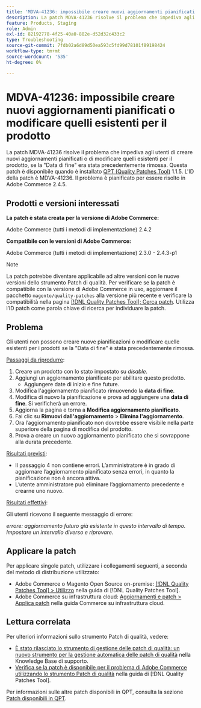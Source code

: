 ```yaml
---
title: 'MDVA-41236: impossibile creare nuovi aggiornamenti pianificati o modificare quelli esistenti per il prodotto'
description: La patch MDVA-41236 risolve il problema che impediva agli utenti di creare nuovi aggiornamenti pianificati o di modificare quelli esistenti per il prodotto, se la "Data di fine" era stata precedentemente rimossa. Questa patch è disponibile quando è installato [Quality Patches Tool (QPT)](https://experienceleague.adobe.com/en/docs/commerce-operations/tools/quality-patches-tool/quality-patches-tool-to-self-serve-quality-patches) 1.1.5. L'ID della patch è MDVA-41236. Il problema è pianificato per essere risolto in Adobe Commerce 2.4.5.
feature: Products, Staging
role: Admin
exl-id: 82192778-4f25-40a0-882e-d52d32c433c2
type: Troubleshooting
source-git-commit: 7fdb02a6d89d50ea593c5fd99d78101f89198424
workflow-type: tm+mt
source-wordcount: '535'
ht-degree: 0%

---
```


# MDVA-41236: impossibile creare nuovi aggiornamenti pianificati o modificare quelli esistenti per il prodotto

La patch MDVA-41236 risolve il problema che impediva agli utenti di creare nuovi aggiornamenti pianificati o di modificare quelli esistenti per il prodotto, se la &quot;Data di fine&quot; era stata precedentemente rimossa. Questa patch è disponibile quando è installato [QPT (Quality Patches Tool)](https://experienceleague.adobe.com/en/docs/commerce-operations/tools/quality-patches-tool/quality-patches-tool-to-self-serve-quality-patches) 1.1.5. L&#39;ID della patch è MDVA-41236. Il problema è pianificato per essere risolto in Adobe Commerce 2.4.5.

## Prodotti e versioni interessati

**La patch è stata creata per la versione di Adobe Commerce:**

Adobe Commerce (tutti i metodi di implementazione) 2.4.2

**Compatibile con le versioni di Adobe Commerce:**

Adobe Commerce (tutti i metodi di implementazione) 2.3.0 - 2.4.3-p1

>[!NOTE]
>
>La patch potrebbe diventare applicabile ad altre versioni con le nuove versioni dello strumento Patch di qualità. Per verificare se la patch è compatibile con la versione di Adobe Commerce in uso, aggiornare il pacchetto `magento/quality-patches` alla versione più recente e verificare la compatibilità nella pagina [[!DNL Quality Patches Tool]: Cerca patch](https://experienceleague.adobe.com/en/docs/commerce-operations/tools/quality-patches-tool/quality-patches-tool-to-self-serve-quality-patches). Utilizza l’ID patch come parola chiave di ricerca per individuare la patch.

## Problema

Gli utenti non possono creare nuove pianificazioni o modificare quelle esistenti per i prodotti se la &quot;Data di fine&quot; è stata precedentemente rimossa.

<u>Passaggi da riprodurre</u>:

1. Creare un prodotto con lo stato impostato su *disable*.
1. Aggiungi un aggiornamento pianificato per abilitare questo prodotto.
   * Aggiungere date di inizio e fine future.
1. Modifica l&#39;aggiornamento pianificato rimuovendo la **data di fine**.
1. Modifica di nuovo la pianificazione e prova ad aggiungere una **data di fine**. Si verificherà un errore.
1. Aggiorna la pagina e torna a **Modifica aggiornamento pianificato**.
1. Fai clic su **Rimuovi dall&#39;aggiornamento** > **Elimina l&#39;aggiornamento**.
1. Ora l’aggiornamento pianificato non dovrebbe essere visibile nella parte superiore della pagina di modifica del prodotto.
1. Prova a creare un nuovo aggiornamento pianificato che si sovrappone alla durata precedente.

<u>Risultati previsti</u>:

* Il passaggio 4 non contiene errori. L’amministratore è in grado di aggiornare l’aggiornamento pianificato senza errori, in quanto la pianificazione non è ancora attiva.
* L’utente amministratore può eliminare l’aggiornamento precedente e crearne uno nuovo.

<u>Risultati effettivi</u>:

Gli utenti ricevono il seguente messaggio di errore:

*errore: aggiornamento futuro già esistente in questo intervallo di tempo. Impostare un intervallo diverso e riprovare.*


## Applicare la patch

Per applicare singole patch, utilizzare i collegamenti seguenti, a seconda del metodo di distribuzione utilizzato:

* Adobe Commerce o Magento Open Source on-premise: [[!DNL Quality Patches Tool] > Utilizzo](/help/tools/quality-patches-tool/usage.md) nella guida di [!DNL Quality Patches Tool].
* Adobe Commerce su infrastruttura cloud: [Aggiornamenti e patch > Applica patch](https://experienceleague.adobe.com/docs/commerce-cloud-service/user-guide/develop/upgrade/apply-patches.html) nella guida Commerce su infrastruttura cloud.

## Lettura correlata

Per ulteriori informazioni sullo strumento Patch di qualità, vedere:

* [È stato rilasciato lo strumento di gestione delle patch di qualità: un nuovo strumento per la gestione automatica delle patch di qualità](https://experienceleague.adobe.com/en/docs/commerce-operations/tools/quality-patches-tool/quality-patches-tool-to-self-serve-quality-patches) nella Knowledge Base di supporto.
* [Verifica se la patch è disponibile per il problema di Adobe Commerce utilizzando lo strumento Patch di qualità](/help/tools/quality-patches-tool/patches-available-in-qpt/check-patch-for-magento-issue-with-magento-quality-patches.md) nella guida di [!DNL Quality Patches Tool].

Per informazioni sulle altre patch disponibili in QPT, consulta la sezione [Patch disponibili in QPT](https://experienceleague.adobe.com/tools/commerce-quality-patches/index.html).
